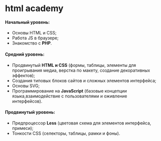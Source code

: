 <h1>html academy</h1>
<p><h4>Начальный уровень:</h4></p>
<ul>
  <li>Основы HTML и CSS;
  <li>Работа JS  в браузере;
  <li>Знакомство с <b>PHP</b>.
</ul>
<p><h4>Средний уровень:</h4></p>
<ul>
 <li>Продвинутый <b>HTML и CSS</b> (формы, таблицы, элементы для проигрывания медиа, верстка по макету, создание декоративных эффектов);
<li>Создания типовых блоков сайтов и сложных элементов интерфейса;
<li>Основы SVG;
<li>Программирование на <b>JavaScript</b> (базовые концепции языка,взаимодействие с пользователями и оживление интерфейсов).
</ul>
<p><h4>Продвинутый уровень:</p></h4>
<ul>
  <li>Предпроцессор <b>Less</b> (цветовая схема для элементов интерфейса, примеси);
  <li>Тонкости CSS (селекторы, таблицы, рамки и фоны).
</ul>
